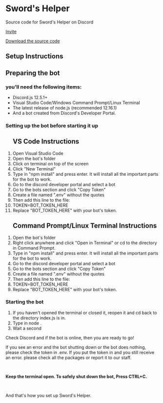 # Sword's Helper
Source code for Sword's Helper on Discord

<p><a title="Invite" href="https://discord.com/oauth2/authorize?client_id=766645902491648010&scope=bot&permissions=805314622" target="_blank" rel="noopener">Invite</a></p>
<p><a title="Download" href="https://github.com/swordcube/swords-helper-bot/releases" target="_blank" rel="noopener">Download the source code</a></p>

<h2><strong>Setup Instructions<br /></strong></h2>

<h2>Preparing the bot</h2>
<h3>you'll need the following items:</h3>
<ul>
<li>Discord.js 12.5.1+</li>
<li>Visual Studio Code/Windows Command Prompt/Linux Terminal</li>
<li>The latest release of node.js (recommended 12.16.1)</li>
<li>And a bot created from Discord's Developer Portal.</li>
</ul>
<h3>Setting up the bot before starting it up</h3>
<ol>
<h2><strong>VS Code Instructions<br /></strong></h2>
<li>Open Visual Studio Code</li>
<li>Open the bot's folder</li>
<li>Click on terminal on top of the screen</li>
<li>Click "New Terminal"</li>
<li>Type in "npm install" and press enter. It will install all the important parts for the bot to work.</li>
<li>Go to the discord developer portal and select a bot</li>
<li>Go to the bots section and click "Copy Token"</li>
<li>Create a file named ".env" without the quotes</li>
<li>Then add this line to the file:</li>
<li>TOKEN=BOT_TOKEN_HERE</li>
<li>Replace "BOT_TOKEN_HERE" with your bot's token.</li>
</ol>

<ol>
<h2><strong>Command Prompt/Linux Terminal Instructions<br /></strong></h2>
<li>Open the bot's folder</li>
<li>Right click anywhere and click "Open in Terminal" or cd to the directory in Command Prompt.</li>
<li>Type in "npm install" and press enter. It will install all the important parts for the bot to work.</li>
<li>Go to the discord developer portal and select a bot</li>
<li>Go to the bots section and click "Copy Token"</li>
<li>Create a file named ".env" without the quotes</li>
<li>Then add this line to the file:</li>
<li>TOKEN=BOT_TOKEN_HERE</li>
<li>Replace "BOT_TOKEN_HERE" with your bot's token.</li>
</ol>

<h3>Starting the bot</h3>
<ol>
<li>If you haven't opened the terminal or closed it, reopen it and cd back to the directory index.js is in.</li>
<li>Type in node .</li>
<li>Wait a second</li>
</ol>
<p>Check Discord and if the bot is online, then you are ready to go!</p>
<p>If you see an error and the bot shutting down or the bot does nothing, please check the token in .env. If you put the token in and you still receive an error. please check all the packages or report it to our staff.</p>
<p>&nbsp;</p>
<p><strong>Keep the terminal open. To safely shut down the bot, Press CTRL+C.</strong></p>
<p>&nbsp;</p>
<p>And that's how you set up Sword's Helper.<br /></p>
<p>&nbsp;</p>
